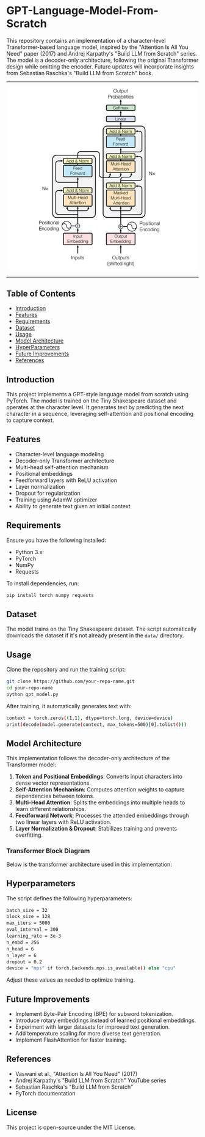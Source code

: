 # GPT-Language-Model-From-Scratch

This repository contains an implementation of a character-level Transformer-based language model, inspired by the "Attention Is All You Need" paper (2017) and Andrej Karpathy's "Build LLM from Scratch" series. The model is a decoder-only architecture, following the original Transformer design while omitting the encoder. Future updates will incorporate insights from Sebastian Raschka's "Build LLM from Scratch" book.

---

<p align="center">
    <img src="img/transformer_diagram.png" alt="Transformer Model Architecture" width="500">
</p>

---

## Table of Contents

- [Introduction](#introduction)
- [Features](#features)
- [Requirements](#requirements)
- [Dataset](#dataset)
- [Usage](#usage)
- [Model Architecture](#model-architecture)
- [HyperParameters](#hyperparameters)
- [Future Improvements](#future-improvements)
- [References](#references)

## Introduction

This project implements a GPT-style language model from scratch using PyTorch. The model is trained on the Tiny Shakespeare dataset and operates at the character level. It generates text by predicting the next character in a sequence, leveraging self-attention and positional encoding to capture context.

## Features

- Character-level language modeling
- Decoder-only Transformer architecture
- Multi-head self-attention mechanism
- Positional embeddings
- Feedforward layers with ReLU activation
- Layer normalization
- Dropout for regularization
- Training using AdamW optimizer
- Ability to generate text given an initial context

## Requirements
Ensure you have the following installed:
- Python 3.x
- PyTorch
- NumPy
- Requests

To install dependencies, run:
```sh
pip install torch numpy requests
```

## Dataset
The model trains on the Tiny Shakespeare dataset. The script automatically downloads the dataset if it's not already present in the `data/` directory.

## Usage

Clone the repository and run the training script:

```sh
git clone https://github.com/your-repo-name.git
cd your-repo-name
python gpt_model.py
```

After training, it automatically generates text with:

```sh
context = torch.zeros((1,1), dtype=torch.long, device=device)
print(decode(model.generate(context, max_tokens=500)[0].tolist()))
```

## Model Architecture

This implementation follows the decoder-only architecture of the Transformer model:

1. **Token and Positional Embeddings**: Converts input characters into dense vector representations.
2. **Self-Attention Mechanism**: Computes attention weights to capture dependencies between tokens.
3. **Multi-Head Attention**: Splits the embeddings into multiple heads to learn different relationships.
4. **Feedforward Network**: Processes the attended embeddings through two linear layers with ReLU activation.
5. **Layer Normalization & Dropout**: Stabilizes training and prevents overfitting.

### Transformer Block Diagram

Below is the transformer architecture used in this implementation:

## Hyperparameters
The script defines the following hyperparameters:
```sh
batch_size = 32
block_size = 128
max_iters = 5000
eval_interval = 300
learning_rate = 3e-3
n_embd = 256
n_head = 6
n_layer = 6
dropout = 0.2
device = "mps" if torch.backends.mps.is_available() else "cpu"
```
Adjust these values as needed to optimize training.

## Future Improvements

- Implement Byte-Pair Encoding (BPE) for subword tokenization.
- Introduce rotary embeddings instead of learned positional embeddings.
- Experiment with larger datasets for improved text generation.
- Add temperature scaling for more diverse text generation.
- Implement FlashAttention for faster training.

## References

- Vaswani et al., "Attention Is All You Need" (2017)
- Andrej Karpathy's "Build LLM from Scratch" YouTube series
- Sebastian Raschka's "Build LLM from Scratch"
- PyTorch documentation

## License
This project is open-source under the MIT License.
